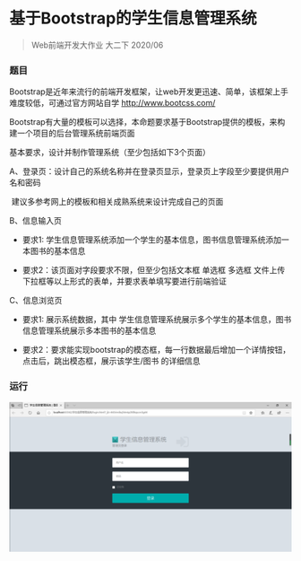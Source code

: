 # 基于Bootstrap的学生信息管理系统

> Web前端开发大作业 大二下 2020/06

### 题目

Bootstrap是近年来流行的前端开发框架，让web开发更迅速、简单，该框架上手难度较低，可通过官方网站自学 http://www.bootcss.com/

Bootstrap有大量的模板可以选择，本命题要求基于Bootstrap提供的模板，来构建一个项目的后台管理系统前端页面

基本要求，设计并制作管理系统（至少包括如下3个页面）

A、登录页：设计自己的系统名称并在登录页显示，登录页上字段至少要提供用户名和密码

​	建议多参考网上的模板和相关成熟系统来设计完成自己的页面

B、信息输入页

- 要求1: 学生信息管理系统添加一个学生的基本信息，图书信息管理系统添加一本图书的基本信息

- 要求2：该页面对字段要求不限，但至少包括文本框 单选框 多选框 文件上传 下拉框等以上形式的表单，并要求表单填写要进行前端验证

C、信息浏览页

- 要求1: 展示系统数据，其中 学生信息管理系统展示多个学生的基本信息，图书信息管理系统展示多本图书的基本信息

- 要求2：要求能实现bootstrap的模态框，每一行数据最后增加一个详情按钮，点击后，跳出模态框，展示该学生/图书 的详细信息

### 运行

![](https://github.com/Kukukukiki192/TyporaImg/raw/main/img/ZJUT5.png)
